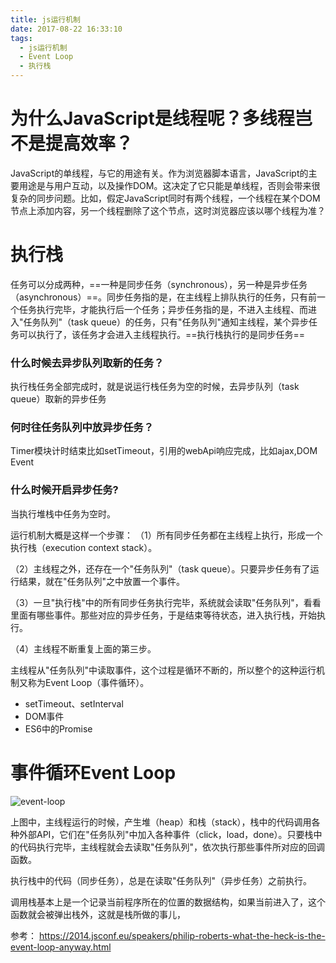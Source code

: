 ```yaml
---
title: js运行机制
date: 2017-08-22 16:33:10
tags:
  - js运行机制
  - Event Loop
  - 执行栈
---
```



# 为什么JavaScript是线程呢？多线程岂不是提高效率？

JavaScript的单线程，与它的用途有关。作为浏览器脚本语言，JavaScript的主要用途是与用户互动，以及操作DOM。这决定了它只能是单线程，否则会带来很复杂的同步问题。比如，假定JavaScript同时有两个线程，一个线程在某个DOM节点上添加内容，另一个线程删除了这个节点，这时浏览器应该以哪个线程为准？


# 执行栈
任务可以分成两种，==一种是同步任务（synchronous），另一种是异步任务（asynchronous）==。同步任务指的是，在主线程上排队执行的任务，只有前一个任务执行完毕，才能执行后一个任务；异步任务指的是，不进入主线程、而进入"任务队列"（task queue）的任务，只有"任务队列"通知主线程，某个异步任务可以执行了，该任务才会进入主线程执行。==执行栈执行的是同步任务==
<!-- more -->
### 什么时候去异步队列取新的任务？
执行栈任务全部完成时，就是说运行栈任务为空的时候，去异步队列（task queue）取新的异步任务

### 何时往任务队列中放异步任务？
Timer模块计时结束比如setTimeout，引用的webApi响应完成，比如ajax,DOM Event

### 什么时候开启异步任务?
当执行堆栈中任务为空时。


运行机制大概是这样一个步骤：
（1）所有同步任务都在主线程上执行，形成一个执行栈（execution context stack）。

（2）主线程之外，还存在一个"任务队列"（task queue）。只要异步任务有了运行结果，就在"任务队列"之中放置一个事件。

（3）一旦"执行栈"中的所有同步任务执行完毕，系统就会读取"任务队列"，看看里面有哪些事件。那些对应的异步任务，于是结束等待状态，进入执行栈，开始执行。

（4）主线程不断重复上面的第三步。


主线程从"任务队列"中读取事件，这个过程是循环不断的，所以整个的这种运行机制又称为Event Loop（事件循环）。

- setTimeout、setInterval
- DOM事件
- ES6中的Promise


# 事件循环Event Loop

![event-loop](http://www.ruanyifeng.com/blogimg/asset/2014/bg2014100802.png)

上图中，主线程运行的时候，产生堆（heap）和栈（stack），栈中的代码调用各种外部API，它们在"任务队列"中加入各种事件（click，load，done）。只要栈中的代码执行完毕，主线程就会去读取"任务队列"，依次执行那些事件所对应的回调函数。

执行栈中的代码（同步任务），总是在读取"任务队列"（异步任务）之前执行。

调用栈基本上是一个记录当前程序所在的位置的数据结构，如果当前进入了，这个函数就会被弹出栈外，这就是栈所做的事儿，


参考：
https://2014.jsconf.eu/speakers/philip-roberts-what-the-heck-is-the-event-loop-anyway.html
